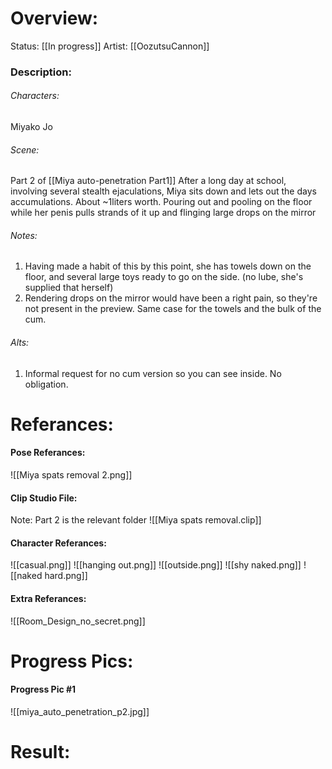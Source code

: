 # Overview:
Status: [[In progress]]
Artist: [[OozutsuCannon]]
### Description:

###### Characters:
Miyako Jo
###### Scene:
Part 2 of [[Miya auto-penetration Part1]]
After a long day at school, involving several stealth ejaculations, Miya sits down and lets out the days accumulations. About ~1liters worth. Pouring out and pooling on the floor while her penis pulls strands of it up and flinging large drops on the mirror
###### Notes:
1. Having made a habit of this by this point, she has towels down on the floor, and several large toys ready to go on the side. (no lube, she's supplied that herself)
2.  Rendering drops on the mirror would have been a right pain, so they're not present in the preview. Same case for the towels and the bulk of the cum.

###### Alts:
1.  Informal request for no cum version so you can see inside. No obligation.
# Referances:

#### Pose Referances:
![[Miya spats removal 2.png]]
#### Clip Studio File:
Note: Part 2 is the relevant folder
![[Miya spats removal.clip]]
#### Character Referances:
![[casual.png]]
![[hanging out.png]]
![[outside.png]]
![[shy naked.png]]
![[naked hard.png]]
#### Extra Referances:
![[Room_Design_no_secret.png]]

# Progress Pics:
#### Progress Pic #1
![[miya_auto_penetration_p2.jpg]]
# Result:

